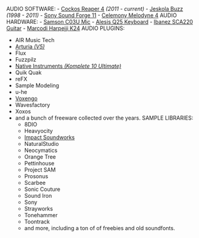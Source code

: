 AUDIO SOFTWARE:
    - <a href="https://www.reaper.fm/">Cockos Reaper 4</a> _(2011 - current)_
    - <a href="http://jeskola.net/buzz/">Jeskola Buzz</a> _(1998 - 2011)_
    - <a href="http://www.amazon.com/dp/B00E3L300E?tag=thehamsalli-20">Sony Sound Forge 11</a>
    - <a href="http://www.amazon.com/dp/B002Z9E848?tag=thehamsalli-20">Celemony Melodyne 4</a>
AUDIO HARDWARE:
    - <a href="http://www.amazon.com/dp/B000QDF3G2?tag=thehamsalli-20">Samson C03U Mic</a>
    - <a href="http://www.amazon.com/dp/B00466HLXI?tag=thehamsalli-20">Alesis Q25 Keyboard</a>
    - <a href="https://kit.com/hamsteralliance/hamst3r-s-music-setup/1087848-ibanez-s-series-guit">Ibanez SCA220 Guitar</a>
    - <a href="http://www.marcodi.com/">Marcodi Harpejji K24</a>
AUDIO PLUGINS:
- AIR Music Tech
- <a href="http://www.amazon.com/dp/B077XYC439?tag=thehamsalli-20">Arturia _(V5)_</a>
- Flux
- Fuzzpilz
- <a href="http://www.amazon.com/dp/B01JGCBEZ2?tag=thehamsalli-20">Native Instruments _(Komplete 10 Ultimate)_</a>
- Quik Quak
- reFX
- Sample Modeling
- u-he
- <a href="http://www.voxengo.com/?referral=IdedHGHBKx">Voxengo</a>
- Wavesfactory
- Xoxos
- and a bunch of freeware collected over the years.
SAMPLE LIBRARIES:
    - 8DIO
    - Heavyocity
    - <a href="https://impactsoundworks.com/shreddage-songwriting-contest/">Impact Soundworks</a>
    - NaturalStudio
    - Neocymatics
    - Orange Tree
    - Pettinhouse
    - Project SAM
    - Prosonus
    - Scarbee
    - Sonic Couture
    - Sound Iron
    - Sony
    - Strayworks
    - Tonehammer
    - Toontrack
    - and more, including a ton of of freebies and old soundfonts.
